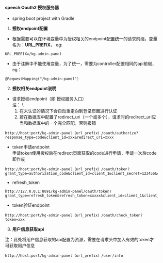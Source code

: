 #### speech Oauth2 授权服务器

- spring boot project with Gradle

1. **授权endpoint配置**

- 根据需要可以在环境变量中为授权相关的endpoint配置统一的请求前缀，变量名为：**URL_PREFIX**， eg: 

```
URL_PREFIX=/kg-admin-panel
```
- 由于注解中不能使用变量，为了统一，需要为controller配置相同的api前缀，eg：
```
@RequestMapping("/kg-admin-panel")
```

2. **授权相关endpoint说明**

- 请求授权endpoint（即 授权服务入口）\
注： \
    1. 在未认证的情况下会自动重定向到登录页面进行认证
    2. 若在数据库中配置了redirect_uri（一个或多个），请求时的redirect_uri应当和数据库中的一个完全匹配，否则报错

```
http://host:port/kg-admin-panel（url_prefix）/oauth/authorize?response_type=code&client_id=xxx&redirect_uri=xxxx
```

- token申请endpoint \
申请token使用授权后在redirect页面获取的code进行申请，申请一次后code即作废

```
http://host:port/kg-admin-panel（url_prefix）/oauth/token?grant_type=authorization_code&client_id=client_1&client_secret=123456&code=Jzt0LcUKncpzudgAkMbxTNHe2rvK2P10
```

- refresh_token

```
http://127.0.0.1:8091/kg-admin-panel/oauth/token?grant_type=refresh_token&refresh_token=xxxxx&client_id=client_1&client_secret=123456
```

- token验证endpoint

```
http://host:port/kg-admin-panel（url_prefix）/oauth/check_token?token=xxx
```

3. **用户信息获取api**

注：此处将用户信息获取的api配置为资源，需要在请求头中加入有效的token才可获取用户信息

```
http://host:port/kg-admin-panel（url_prefix）/user/info
```
